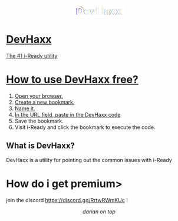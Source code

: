 <p align="center">
<a href="https://dariandev.com">
    <img alt="DevHaxx" src="https://github.com/DevTech-Services/DevHaxx/blob/main/DevHaxx.png?raw=true">
</p>
    
# DevHaxx
The #1 i-Ready utility
# How to use DevHaxx free?

1. Open your browser.
2. Create a new bookmark.
3. Name it.
4. In the URL field, paste in the [DevHaxx code](https://raw.githubusercontent.com/DevTech-Services/DevHaxx/main/DevHaxxFREE.js)
5. Save the bookmark.
6. Visit i-Ready and click the bookmark to execute the code.

## What is DevHaxx?
DevHaxx is a utility for pointing out the common issues with i-Ready
# How do i get premium>
join the discord https://discord.gg/RrtwRWmKUc !
</p>

<p align="center">
  <em>darian on top</em>
</p>
